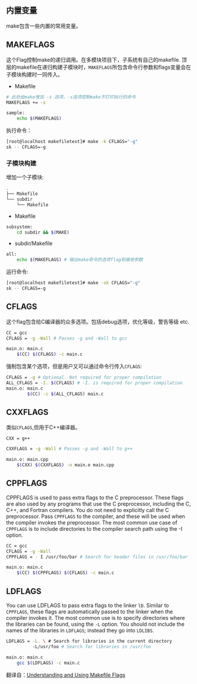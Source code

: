 ## 内置变量

make包含一些内置的常用变量。


## MAKEFLAGS


这个Flag控制make的递归调用。在多模块项目下，子系统有自己的makefile.
顶层的makefile在递归构建子模块时，`MAKEFLAGS`所包含命令行参数和flags变量会在子模块构建时一同传入。


- Makefile

```bash
# 此处给make增加 -s 选项，-s选项控制make不打印执行的命令
MAKEFLAGS += -s 

sample:
	echo $(MAKEFLAGS)
```

执行命令：

```bash
[root@localhost makefiletest]# make -k CFLAGS="-g"
sk -- CFLAGS=-g
```
### 子模块构建

增加一个子模块:

```bash
.
├── Makefile
└── subdir
    └── Makefile
```

- Makefile

```bash
subsystem:
	cd subdir && $(MAKE)
```

- subdir/Makefile

```bash
all:
	echo $(MAKEFLAGS) # 输出make命令的选项flag和接收参数
```

运行命令:

```bash
[root@localhost makefiletest]# make -sk CFLAGS="-g"
sk -- CFLAGS=-g
```


## CFLAGS


这个flag包含给C编译器的众多选项。包括debug选项，优化等级，警告等级 etc.

```bash
CC = gcc
CFLAGS = -g -Wall # Passes -g and -Wall to gcc

main.o: main.c
    $(CC) $(CFLAGS) -c main.c 
```

强制包含某个选项，但是用户又可以通过命令行传入`CFLAGS`:

```bash
CFLAGS = -g # Optional. Not required for proper compilation
ALL_CFLAGS = -I. $(CFLAGS) # -I. is required for proper compilation
main.o: main.c
        $(CC) -c $(ALL_CFLAGS) main.c
```

## CXXFLAGS  

类似`CFLAGS`,但用于C++编译器。

```bash
CXX = g++

CXXFLAGS = -g -Wall # Passes -g and -Wall to g++

main.o: main.cpp
    $(CXX) $(CXXFLAGS) -o main.o main.cpp
```

## CPPFLAGS
CPPFLAGS is used to pass extra flags to the C preprocessor. These flags are also used by any programs that use the C preprocessor, including the C, C++, and Fortran compilers. You do not need to explicitly call the C preprocessor. Pass `CPPFLAGS` to the compiler, and these will be used when the compiler invokes the preprocessor. The most common use case of `CPPFLAGS` is to include directories to the compiler search path using the -I option.

```bash
CC = gcc
CFLAGS = -g -Wall
CPPFLAGS = - I /usr/foo/bar # Search for header files in /usr/foo/bar

main.o: main.c
    $(CC) $(CPPFLAGS) $(CFLAGS) -c main.c 
```

## LDFLAGS
You can use LDFLAGS to pass extra flags to the linker `lD`. Similar to `CPPFLAGS`, these flags are automatically passed to the linker when the compiler invokes it. The most common use is to specify directories where the libraries can be found, using the `-L` option. You should not include the names of the libraries in `LDFLAGS`; instead they go into `LDLIBS`.

```bash
LDFLAGS = -L. \ # Search for libraries in the current directory
          -L/usr/foo # Search for libraries in /usr/foo

main.o: main.c
    gcc $(LDFLAGS) -c main.c 
```


翻译自：[Understanding and Using Makefile Flags](https://earthly.dev/blog/make-flags/)